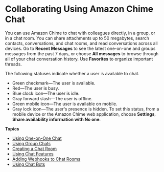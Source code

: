 # Collaborating Using Amazon Chime Chat<a name="chime-using-chat"></a>

You can use Amazon Chime to chat with colleagues directly, in a group, or in a chat room\. You can share attachments up to 50 megabytes, search contacts, conversations, and chat rooms, and read conversations across all devices\. Go to **Recent Messages** to see the latest one\-on\-one and groups messages from the past 7 days, or choose **All messages** to browse through all of your chat conversation history\. Use **Favorites** to organize important threads\.

The following statuses indicate whether a user is available to chat\.
+ Green checkmark—The user is available\.
+ Red—The user is busy\.
+ Blue clock icon—The user is idle\.
+ Gray forward slash—The user is offline\.
+ Green mobile icon—The user is available on mobile\.
+ Gray lock icon—The user's presence is hidden\. To set this status, from a mobile device or the Amazon Chime web application, choose **Settings**, **Share availability information with No one**\.

**Topics**
+ [Using One\-on\-One Chat](direct-chat.md)
+ [Using Group Chats](group-chat.md)
+ [Creating a Chat Room](chime-chat-room.md)
+ [Using Chat Features](chat-features.md)
+ [Adding Webhooks to Chat Rooms](webhooks.md)
+ [Using Chat Bots](chat-bots.md)